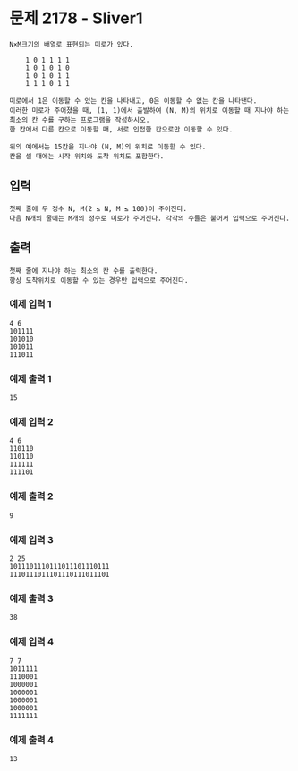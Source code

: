 # 문제 2178 - Sliver1
    N×M크기의 배열로 표현되는 미로가 있다.
    
        1 0 1 1 1 1
        1 0	1 0 1 0
        1 0	1 0 1 1
        1 1	1 0 1 1
    
    미로에서 1은 이동할 수 있는 칸을 나타내고, 0은 이동할 수 없는 칸을 나타낸다. 
    이러한 미로가 주어졌을 때, (1, 1)에서 출발하여 (N, M)의 위치로 이동할 때 지나야 하는 최소의 칸 수를 구하는 프로그램을 작성하시오. 
    한 칸에서 다른 칸으로 이동할 때, 서로 인접한 칸으로만 이동할 수 있다.

    위의 예에서는 15칸을 지나야 (N, M)의 위치로 이동할 수 있다. 
    칸을 셀 때에는 시작 위치와 도착 위치도 포함한다.

## 입력
    첫째 줄에 두 정수 N, M(2 ≤ N, M ≤ 100)이 주어진다. 
    다음 N개의 줄에는 M개의 정수로 미로가 주어진다. 각각의 수들은 붙어서 입력으로 주어진다.

## 출력
    첫째 줄에 지나야 하는 최소의 칸 수를 출력한다. 
    항상 도착위치로 이동할 수 있는 경우만 입력으로 주어진다.

### 예제 입력 1
    4 6
    101111
    101010
    101011
    111011
### 예제 출력 1
    15
### 예제 입력 2
    4 6
    110110
    110110
    111111
    111101
### 예제 출력 2
    9
### 예제 입력 3
    2 25
    1011101110111011101110111
    1110111011101110111011101
### 예제 출력 3
    38
### 예제 입력 4
    7 7
    1011111
    1110001
    1000001
    1000001
    1000001
    1000001
    1111111
### 예제 출력 4
    13